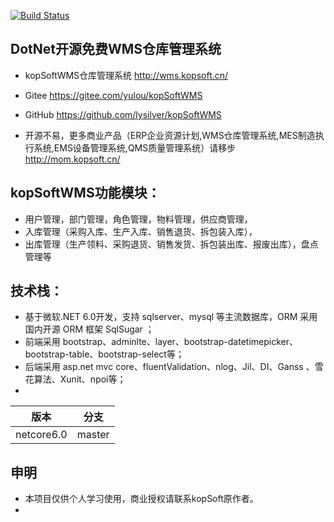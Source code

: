 [![Build Status](https://lysilver.visualstudio.com/kopsoftwms/_apis/build/status/lysilver.KopSoftWms?branchName=master)](https://lysilver.visualstudio.com/kopsoftwms/_build/latest?definitionId=3&branchName=master)


## DotNet开源免费WMS仓库管理系统


* kopSoftWMS仓库管理系统 http://wms.kopsoft.cn/

* Gitee https://gitee.com/yulou/kopSoftWMS

* GitHub https://github.com/lysilver/kopSoftWMS

* 开源不易，更多商业产品（ERP企业资源计划,WMS仓库管理系统,MES制造执行系统,EMS设备管理系统,QMS质量管理系统）请移步 http://mom.kopsoft.cn/


## kopSoftWMS功能模块：

* 用户管理，部门管理，角色管理，物料管理，供应商管理，
* 入库管理（采购入库、生产入库、销售退货、拆包装入库），
* 出库管理（生产领料、采购退货、销售发货、拆包装出库、报废出库），盘点管理等


## 技术栈：

* 基于微软.NET 6.0开发，支持 sqlserver、mysql  等主流数据库，ORM  采用国内开源 ORM  框架 SqlSugar ；
* 前端采用 bootstrap、adminlte、layer、bootstrap-datetimepicker、bootstrap-table、bootstrap-select等；
* 后端采用 asp.net mvc core、fluentValidation、nlog、Jil、DI、Ganss 、雪花算法、Xunit、npoi等；
* 

|  版本   | 分支  |
|  ----  | ----  |
| netcore6.0  | master |


## 申明
* 本项目仅供个人学习使用，商业授权请联系kopSoft原作者。
* 
